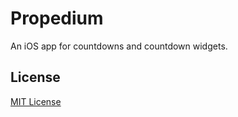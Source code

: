 # Propedium
An iOS app for countdowns and countdown widgets. 


## License
[MIT License](https://github.com/I7T5/Propedium/blob/main/LICENSE/LICENSE.txt)

